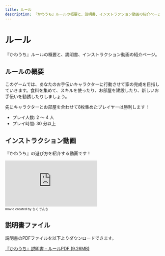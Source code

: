 ```yaml
---
title: ルール
description: 『かわうち』ルールの概要と、説明書、インストラクション動画の紹介ページ。
---
```


# ルール

『かわうち』ルールの概要と、説明書、インストラクション動画の紹介ページ。

## ルールの概要

このゲームでは、あなたのお手伝いキャラクターに行動させて家の完成を目指していきます。食料を集めて、スキルを使ったり、お部屋を建設したり、新しいお手伝いを勧誘したりしましょう。

先にキャラクターとお部屋を合わせて8枚集めたプレイヤーは勝利します！

- プレイ人数: 2 ～ 4 人
- プレイ時間: 30 分以上

## インストラクション動画

『かわうち』の遊び方を紹介する動画です！

<div class="text-center">
  <div class="row justify-content-md-center">
    <div class="col-lg-1"></div>
    <div class="col-lg-8">
      <div class="ratio ratio-16x9">
      <iframe src="https://www.youtube-nocookie.com/embed/S2lWXReYcgg?si=Fsrc6zve9k88HqtW" title="YouTube video player" frameborder="0" allow="accelerometer; autoplay; clipboard-write; encrypted-media; gyroscope; picture-in-picture; web-share" allowfullscreen></iframe>
      </div>
    </div>
    <div class="col-lg-1"></div>
  </div>
  <div class="text-secondary" style="font-size: 75%;">
  movie created by ちくでんち
  </div>
</div>

## 説明書ファイル

説明書のPDFファイルを以下よりダウンロードできます。

<a class="btn btn-primary" role="button" href="{{ '/assets/pdf/kawauchi-instruction.pdf' | relative_url }}"><i class="bi bi-filetype-pdf fs-5"></i> 『かわうち』説明書・ルールPDF (9.26MB)</a>
